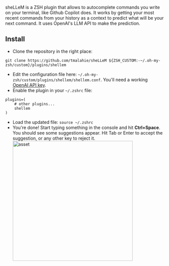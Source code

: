 sheLLeM is a ZSH plugin that allows to autocomplete commands you write on your terminal, like Github Copilot
does. It works by getting your most recent commands from your history as a context to predict what will be
your next command. It uses OpenAI's LLM API to make the prediction.

## Install

- Clone the repository in the right place:

```
git clone https://github.com/tmalahie/sheLLeM ${ZSH_CUSTOM:-~/.oh-my-zsh/custom}/plugins/shellem
```

- Edit the configuration file here: `~/.oh-my-zsh/custom/plugins/shellem/shellem.conf`. You'll need a working
  [OpenAI API key](https://platform.openai.com/docs/quickstart/account-setup).
- Enable the plugin in your `~/.zshrc` file:

```
plugins=(
    # other plugins...
    shellem
)
```

- Load the updated file: `source ~/.zshrc`
- You're done! Start typing something in the console and hit **Ctrl+Space**. You should see some suggestions
  appear. Hit Tab or Enter to accept the suggestion, or any other key to reject it.
  <img width="381" alt="asset" src="https://github.com/tmalahie/sheLLeM/assets/10288728/7b5d5677-1d86-4cc4-ba27-5899819bf65e">
